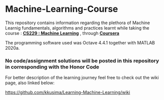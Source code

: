 # Machine-Learning-Course
This repository contains information regarding the plethora of Machine Learnig fundamentals, algorithms and practices learnt while taking the course : **[CS229 : Machine Learning](http://cs229.stanford.edu/)** , through **[Coursera](https://www.coursera.org/learn/machine-learning/home/info)**

The programming software used was Octave 4.4.1 together with MATLAB 2020a. 

### No code/assignment solutions will be posted in this repository in corresponding with the Honor Code

For better description of the learning journey feel free to check out the wiki page, also linked below:

https://github.com/kkusima/Learning-Machine-Learning/wiki

